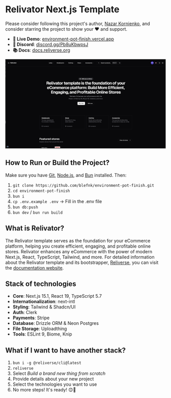 # Relivator Next.js Template

Please consider following this project's author, [Nazar Kornienko](https://github.com/blefnk), and consider starring the project to show your ❤️ and support.

- **🚀 Live Demo**: [environment-pot-finish.vercel.app](https://environment-pot-finish.vercel.app/en)
- **💙 Discord**: [discord.gg/Pb8uKbwpsJ](https://discord.gg/Pb8uKbwpsJ)
- **📚 Docs**: [docs.reliverse.org](https://docs.reliverse.org/environment-pot-finish)

![cover image](./public/screenshot-dark.png)

## How to Run or Build the Project?

Make sure you have [Git](https://git-scm.com/downloads), [Node.js](https://nodejs.org/en), and [Bun](https://bun.sh) installed. Then:

1. `git clone https://github.com/blefnk/environment-pot-finish.git`
2. `cd environment-pot-finish`
3. `bun i`
4. `cp .env.example .env` → Fill in the .env file
5. `bun db:push`
6. `bun dev` / `bun run build`

## What is Relivator?

The Relivator template serves as the foundation for your eCommerce platform, helping you create efficient, engaging, and profitable online stores. Relivator enhances any eCommerce with the power of modern Next.js, React, TypeScript, Tailwind, and more. For detailed information about the Relivator template and its bootstrapper, [Reliverse](https://github.com/reliverse/cli), you can visit the [documentation website](https://docs.reliverse.org/environment-pot-finish).

## Stack of technologies

- **Core**: Next.js 15.1, React 19, TypeScript 5.7
- **Internationalization**: next-intl
- **Styling**: Tailwind & Shadcn/UI
- **Auth**: Clerk
- **Payments**: Stripe
- **Database**: Drizzle ORM & Neon Postgres
- **File Storage**: Uploadthing
- **Tools**: ESLint 9, Biome, Knip

## What if I want to have another stack?

1. `bun i -g @reliverse/cli@latest`
2. `reliverse`
3. Select _Build a brand new thing from scratch_
4. Provide details about your new project
5. Select the technologies you want to use
6. No more steps! It's ready! 😊🎉
